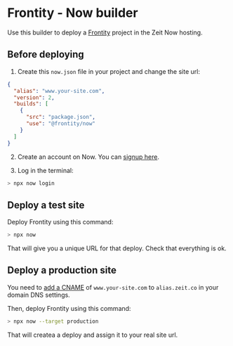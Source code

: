 # Frontity - Now builder

Use this builder to deploy a [Frontity](https://frontity.org) project in the Zeit Now hosting.

## Before deploying

1. Create this `now.json` file in your project and change the site url:

```json
{
  "alias": "www.your-site.com",
  "version": 2,
  "builds": [
    {
      "src": "package.json",
      "use": "@frontity/now"
    }
  ]
}
```

2. Create an account on Now. You can [signup here](https://zeit.co/signup).

3. Log in the terminal:

```bash
> npx now login
```

## Deploy a test site

Deploy Frontity using this command:

```bash
> npx now
```

That will give you a unique URL for that deploy. Check that everything is ok.

## Deploy a production site

You need to [add a CNAME](https://zeit.co/docs/v2/custom-domains/#option-2:-using-external-nameservers) of `www.your-site.com` to `alias.zeit.co` in your domain DNS settings.

Then, deploy Frontity using this command:

```bash
> npx now --target production
```

That will createa a deploy and assign it to your real site url.
